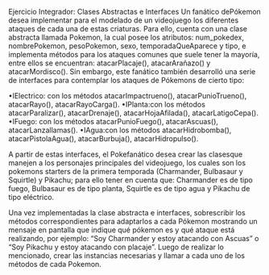 Ejercicio Integrador: Clases Abstractas e Interfaces Un fanático dePókemon desea implementar para el modelado de un videojuego los diferentes ataques de cada una de estas criaturas. Para ello, cuenta con una clase abstracta llamada Pokemon, la cual posee los atributos: num_pokedex, nombrePokemon, pesoPokemon, sexo, temporadaQueAparece y tipo, e implementa métodos para los ataques comunes que suele tener la mayoría, entre ellos se encuentran: atacarPlacaje(), atacarArañazo() y atacarMordisco(). Sin embargo, este fanático también desarrolló una serie de interfaces para contemplar los ataques de Pókemons de cierto tipo:

•IElectrico: con los métodos atacarImpactrueno(), atacarPunioTrueno(), atacarRayo(), atacarRayoCarga(). •IPlanta:con los métodos atacarParalizar(), atacarDrenaje(), atacarHojaAfilada(), atacarLatigoCepa(). •IFuego: con los métodos atacarPunioFuego(), atacarAscuas(), atacarLanzallamas(). •IAgua:con los métodos atacarHidrobomba(), atacarPistolaAgua(), atacarBurbuja(), atacarHidropulso().

A partir de estas interfaces, el Pokefanático desea crear las clasesque manejen a los personajes principales del videojuego, los cuales son los pokemons starters de la primera temporada (Charmander, Bulbasaur y Squirtle) y Pikachu; para ello tener en cuenta que: Charmander es de tipo fuego, Bulbasaur es de tipo planta, Squirtle es de tipo agua y Pikachu de tipo eléctrico.

Una vez implementadas la clase abstracta e interfaces, sobrescribir los métodos correspondientes para adaptarlos a cada Pókemon mostrando un mensaje en pantalla que indique qué pókemon es y qué ataque está realizando, por ejemplo: “Soy Charmander y estoy atacando con Ascuas” o “Soy Pikachu y estoy atacando con placaje”. Luego de realizar
lo mencionado, crear las instancias necesarias y llamar a cada uno de los métodos de cada Pokemon.
